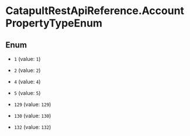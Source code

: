 # CatapultRestApiReference.AccountPropertyTypeEnum

## Enum


* `1` (value: `1`)

* `2` (value: `2`)

* `4` (value: `4`)

* `5` (value: `5`)

* `129` (value: `129`)

* `130` (value: `130`)

* `132` (value: `132`)


